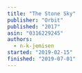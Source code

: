 ```yaml
---
title: "The Stone Sky"
publisher: "Orbit"
published: "2017"
asin: "0316229245"
authors:
  - n-k-jemisen
started: "2019-02-15"
finished: "2019-07-01"
---
```

